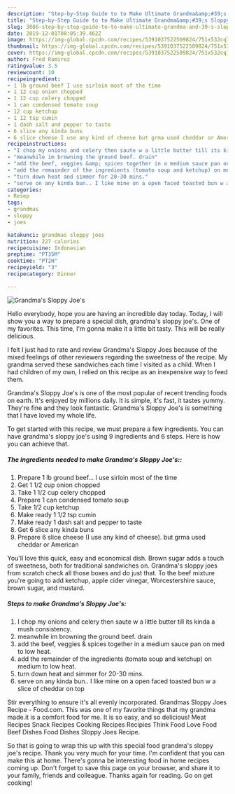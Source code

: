 ```yaml
---
description: "Step-by-Step Guide to to Make Ultimate Grandma&amp;#39;s Sloppy Joe&amp;#39;s"
title: "Step-by-Step Guide to to Make Ultimate Grandma&amp;#39;s Sloppy Joe&amp;#39;s"
slug: 3086-step-by-step-guide-to-to-make-ultimate-grandma-and-39-s-sloppy-joe-and-39-s
date: 2019-12-01T08:05:39.462Z
image: https://img-global.cpcdn.com/recipes/5391037522509824/751x532cq70/grandmas-sloppy-joes-recipe-main-photo.jpg
thumbnail: https://img-global.cpcdn.com/recipes/5391037522509824/751x532cq70/grandmas-sloppy-joes-recipe-main-photo.jpg
cover: https://img-global.cpcdn.com/recipes/5391037522509824/751x532cq70/grandmas-sloppy-joes-recipe-main-photo.jpg
author: Fred Ramirez
ratingvalue: 3.5
reviewcount: 10
recipeingredient:
- 1 lb ground beef I use sirloin most of the time
- 1 12 cup onion chopped
- 1 12 cup celery chopped
- 1 can condensed tomato soup
- 12 cup ketchup
- 1 12 tsp cumin
- 1 dash salt and pepper to taste
- 6 slice any kinda buns
- 6 slice cheese I use any kind of cheese but grma used cheddar or American
recipeinstructions:
- "I chop my onions and celery then saute w a little butter till its kinda a mush consistency."
- "meanwhile im browning the ground beef. drain"
- "add the beef, veggies &amp; spices together in a medium sauce pan on med to low heat."
- "add the remainder of the ingredients (tomato soup and ketchup) on medium to low heat."
- "turn down heat and simmer for 20-30 mins."
- "serve on any kinda bun.. I like mine on a open faced toasted bun w a slice of cheddar on top"
categories:
- Resep
tags:
- grandmas
- sloppy
- joes

katakunci: grandmas sloppy joes
nutrition: 227 calories
recipecuisine: Indonesian
preptime: "PT35M"
cooktime: "PT2H"
recipeyield: "3"
recipecategory: Dinner

---
```



![Grandma&#39;s Sloppy Joe&#39;s](https://img-global.cpcdn.com/recipes/5391037522509824/751x532cq70/grandmas-sloppy-joes-recipe-main-photo.jpg)

Hello everybody, hope you are having an incredible day today. Today, I will show you a way to prepare a special dish, grandma&#39;s sloppy joe&#39;s. One of my favorites. This time, I'm gonna make it a little bit tasty. This will be really delicious.

I felt I just had to rate and review Grandma&#39;s Sloppy Joes because of the mixed feelings of other reviewers regarding the sweetness of the recipe. My grandma served these sandwiches each time I visited as a child. When I had children of my own, I relied on this recipe as an inexpensive way to feed them.

Grandma&#39;s Sloppy Joe&#39;s is one of the most popular of recent trending foods on earth. It's enjoyed by millions daily. It is simple, it's fast, it tastes yummy. They're fine and they look fantastic. Grandma&#39;s Sloppy Joe&#39;s is something that I have loved my whole life.


To get started with this recipe, we must prepare a few ingredients. You can have grandma&#39;s sloppy joe&#39;s using 9 ingredients and 6 steps. Here is how you can achieve that.

##### The ingredients needed to make Grandma&#39;s Sloppy Joe&#39;s::

1. Prepare 1 lb ground beef... I use sirloin most of the time
1. Get 1 1/2 cup onion chopped
1. Take 1 1/2 cup celery chopped
1. Prepare 1 can condensed tomato soup
1. Take 1/2 cup ketchup
1. Make ready 1 1/2 tsp cumin
1. Make ready 1 dash salt and pepper to taste
1. Get 6 slice any kinda buns
1. Prepare 6 slice cheese (I use any kind of cheese). but grma used cheddar or American


You&#39;ll love this quick, easy and economical dish. Brown sugar adds a touch of sweetness, both for traditional sandwiches on. Grandma&#39;s sloppy joes from scratch check all those boxes and do just that. To the beef mixture you&#39;re going to add ketchup, apple cider vinegar, Worcestershire sauce, brown sugar, and mustard. 

##### Steps to make Grandma&#39;s Sloppy Joe&#39;s:

1. I chop my onions and celery then saute w a little butter till its kinda a mush consistency.
1. meanwhile im browning the ground beef. drain
1. add the beef, veggies &amp; spices together in a medium sauce pan on med to low heat.
1. add the remainder of the ingredients (tomato soup and ketchup) on medium to low heat.
1. turn down heat and simmer for 20-30 mins.
1. serve on any kinda bun.. I like mine on a open faced toasted bun w a slice of cheddar on top


Stir everything to ensure it&#39;s all evenly incorporated. Grandmas Sloppy Joes Recipe - Food.com. This was one of my favorite things that my grandma made.it is a comfort food for me. It is so easy, and so delicious! Meat Recipes Snack Recipes Cooking Recipes Recipies Think Food Love Food Beef Dishes Food Dishes Sloppy Joes Recipe. 

So that is going to wrap this up with this special food grandma&#39;s sloppy joe&#39;s recipe. Thank you very much for your time. I'm confident that you can make this at home. There's gonna be interesting food in home recipes coming up. Don't forget to save this page on your browser, and share it to your family, friends and colleague. Thanks again for reading. Go on get cooking!
